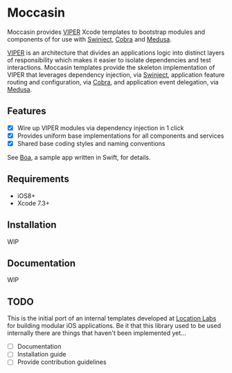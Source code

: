 # Moccasin
Moccasin provides [VIPER][1] Xcode templates to bootstrap modules and components of for use with
[Swinject][2], [Cobra][3] and [Medusa][4].

[VIPER][1] is an architecture that divides an applications logic into distinct layers of 
responsibility which makes it easier to isolate dependencies and test interactions. Moccasin templates 
provide the skeleton implementation of VIPER that leverages dependency injection, via [Swinject][2], 
application feature routing and configuration, via [Cobra][3], and application event 
delegation, via [Medusa][4].

## Features
- [X] Wire up VIPER modules via dependency injection in 1 click
- [X] Provides uniform base implementations for all components and services
- [X] Shared base coding styles and naming conventions

See [Boa][5], a sample app written in Swift, for details.

## Requirements
- iOS8+
- Xcode 7.3+

## Installation
WIP

## Documentation
WIP

## TODO
This is the initial port of an internal templates developed at [Location Labs][6] for building
modular iOS applications. Be it that this library used to be used internally there are things
that haven't been implemented yet...

- [ ] Documentation
- [ ] Installation guide
- [ ] Provide contribution guidelines

[1]: http://mutualmobile.github.io/blog/2013/12/04/viper-introduction/
[2]: https://github.com/Swinject/Swinject
[3]: https://github.com/locationlabs/Cobra
[4]: https://github.com/locationlabs/Medusa
[5]: https://github.com/locationlabs/Boa
[6]: http://www.locationlabs.com/
